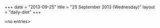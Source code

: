 +++
date = "2013-09-25"
title = "25 September 2013 (Wednesday)"
layout = "daily-diet"
+++


\<no entries\>

